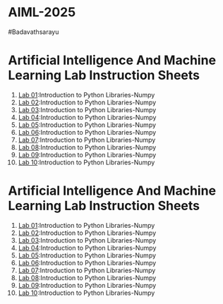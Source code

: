 # AIML-2025
#Badavathsarayu
# Artificial Intelligence And Machine Learning Lab Instruction Sheets
1. [Lab 01](https://github.com/Badavathsarayu/AIML-2025/blob/main/AIML_A1%20(1).pdf):Introduction to Python Libraries-Numpy
2. [Lab 02]():Introduction to Python Libraries-Numpy
3. [Lab 03](https://github.com/Badavathsarayu/AIML-2025/blob/main/AIML_A3%20(1).pdf):Introduction to Python Libraries-Numpy
4. [Lab 04]():Introduction to Python Libraries-Numpy
5. [Lab 05]():Introduction to Python Libraries-Numpy
6. [Lab 06]():Introduction to Python Libraries-Numpy
7. [Lab 07]():Introduction to Python Libraries-Numpy
8. [Lab 08]():Introduction to Python Libraries-Numpy
9. [Lab 09]():Introduction to Python Libraries-Numpy
10. [Lab 10]():Introduction to Python Libraries-Numpy

# Artificial Intelligence And Machine Learning Lab Instruction Sheets
1. [Lab 01]():Introduction to Python Libraries-Numpy
2. [Lab 02]():Introduction to Python Libraries-Numpy
3. [Lab 03]():Introduction to Python Libraries-Numpy
4. [Lab 04]():Introduction to Python Libraries-Numpy
5. [Lab 05]():Introduction to Python Libraries-Numpy
6. [Lab 06]():Introduction to Python Libraries-Numpy
7. [Lab 07]():Introduction to Python Libraries-Numpy
8. [Lab 08]():Introduction to Python Libraries-Numpy
9. [Lab 09]():Introduction to Python Libraries-Numpy
10. [Lab 10]():Introduction to Python Libraries-Numpy
